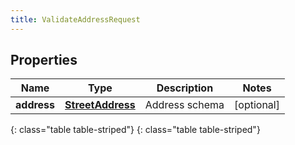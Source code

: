 ```yaml
---
title: ValidateAddressRequest
---
```


## Properties

| Name | Type | Description | Notes |
| ------------ | ------------- | ------------- | ------------- |
| **address** | [**StreetAddress**](StreetAddress.html) | Address schema |  [optional] |
{: class="table table-striped"}
{: class="table table-striped"}


